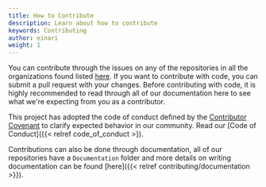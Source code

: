 ```yaml
---
title: How to Contribute
description: Learn about how to contribute
keywords: Contributing
author: einari
weight: 1
---
```


You can contribute through the issues on any of the repositories in all the
organizations found listed [here](https://github.com/dolittle/home). If you
want to contribute with code, you can submit a pull request with your changes.
Before contributing with code, it is highly recommended to read through all of
our documentation here to see what we're expecting from you as a contributor.

This project has adopted the code of conduct defined by the
[Contributor Covenant](http://contributor-covenant.org/) to clarify expected
behavior in our community. Read our [Code of Conduct]({{< relref code_of_conduct >}).

Contributions can also be done through documentation, all of our repositories
have a `Documentation` folder and more details on writing documentation can be
found [here]({{< relref contributing/documentation >}}).